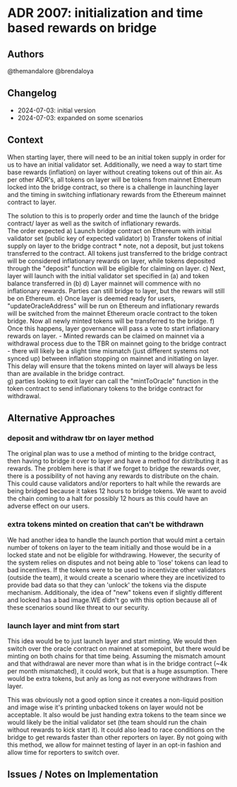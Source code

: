 # ADR 2007: initialization and time based rewards on bridge
## Authors

@themandalore 
@brendaloya

## Changelog

- 2024-07-03: initial version
- 2024-07-03: expanded on some scenarios

## Context

When starting layer, there will need to be an initial token supply in order for us to have an initial validator set.  Additionally, we need a way to start time base rewards (inflation) on layer without creating tokens out of thin air.  As per other ADR's, all tokens on layer will be tokens from mainnet Ethereum locked into the bridge contract, so there is a challenge in launching layer and the timing in switching inflationary rewards from the Ethereum mainnet contract to layer.  

The solution to this is to properly order and time the launch of the bridge contract/ layer as well as the switch of inflationary rewards.  
The order expected
    a) Launch bridge contract on Ethereum with initial validator set (public key of expected validator)
    b) Transfer tokens of initial supply on layer to the bridge contract
    * note, not a deposit, but just tokens transferred to the contract.  All tokens just transferred to the bridge contract will be considered inflationary rewards on layer, while tokens deposited through the "deposit" function will be eligible for claiming on layer. 
    c) Next, layer will launch with the initial validator set specified in (a) and token balance transferred in (b)
    d) Layer mainnet will commence with no inflationary rewards.  Parties can still bridge to layer, but the rewars will still be on Ethereum. 
    e) Once layer is deemed ready for users, "updateOracleAddress" will be run on Ethereum and inflationary rewards will be switched from the mainnet Ethereum oracle contract to the token bridge.  Now all newly minted tokens will be transferred to the bridge. 
    f)  Once this happens, layer governance will pass a vote to start inflationary rewards on layer. 
        - Minted rewards can be claimed on mainnet via a withdrawal process due to the TBR on mainnet going to the bridge contract
        - there will likely be a slight time mismatch (just different systems not synced up) between inflation stopping on mainnet and initiating on layer.  This delay will ensure that the tokens minted on layer will always be less than are available in the bridge contract.  
    g) parties looking to exit layer can call the "mintToOracle" function in the token contract to send inflationary tokens to the bridge contract for withdrawal.  



## Alternative Approaches

### deposit and withdraw tbr on layer method

The original plan was to use a method of minting to the bridge contract, then having to bridge it over to layer and have a method for distributing it as rewards.  The problem here is that if we forget to bridge the rewards over, there is a possibility of not having any rewards to distribute on the chain.  This could cause validators and/or reporters to halt while the rewards are being bridged because it takes 12 hours to bridge tokens. We want to avoid the chain coming to a halt for possibly 12 hours as this could have an adverse effect on our users.

### extra tokens minted on creation that can't be withdrawn

We had another idea to handle the launch portion that would mint a certain number of tokens on layer to the team initially and those would be in a locked state and not be eligible for withdrawing.  However, the security of the system relies on disputes and not being able to 'lose' tokens can lead to bad incentives. If the tokens were to be used to incentivize other validators (outside the team), it would create a scenario where they are incetivized to provide bad data so that they can 'unlock' the tokens via the dispute mechanism.  Additionaly, the idea of "new" tokens even if slightly different and locked has a bad image.WE didn't go with this option because all of these scenarios sound like threat to our security.


### launch layer and mint from start

This idea would be to just launch layer and start minting.  We would then switch over the oracle contract on mainnet at somepoint, but there would be minting on both chains for that time being.  Assuming the mismatch amount and that withdrawal are never more than what is in the bridge contract (~4k per month mismatched), it could work, but that is a huge assumption.  There would be extra tokens, but anly as long as not everyone withdraws from layer.

This was obviously not a good option since it creates a non-liquid position and image wise it's printing unbacked tokens on layer would not be acceptable.  It also would be just handing extra tokens to the team since we would likely be the initial validator set (the team should run the chain without rewards to kick start it). It could also lead to race conditions on the bridge to get rewards faster than other reporters on layer.  By not going with this method, we allow for mainnet testing of layer in an opt-in fashion and allow time for reporters to switch over.  

## Issues / Notes on Implementation

